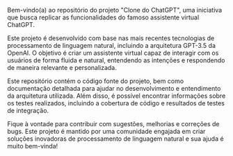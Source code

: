 Bem-vindo(a) ao repositório do projeto "Clone do ChatGPT", uma iniciativa que busca replicar as funcionalidades do famoso assistente virtual ChatGPT.

Este projeto é desenvolvido com base nas mais recentes tecnologias de processamento de linguagem natural, incluindo a arquitetura GPT-3.5 da OpenAI. O objetivo é criar um assistente virtual capaz de interagir com os usuários de forma fluida e natural, entendendo as intenções e respondendo de maneira relevante e personalizada.

Este repositório contém o código fonte do projeto, bem como documentação detalhada para ajudar no desenvolvimento e entendimento da arquitetura utilizada. Além disso, é possível encontrar informações sobre os testes realizados, incluindo a cobertura de código e resultados de testes de integração.

Fique à vontade para contribuir com sugestões, melhorias e correções de bugs. Este projeto é mantido por uma comunidade engajada em criar soluções inovadoras de processamento de linguagem natural e sua ajuda é muito bem-vinda!
